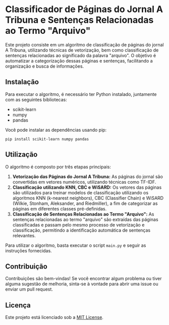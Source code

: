 <!DOCTYPE html>
<html lang="pt-br">
<head>
    <meta charset="UTF-8">
    <meta name="viewport" content="width=device-width, initial-scale=1.0">
</head>
<body>

<h1>Classificador de Páginas do Jornal A Tribuna e Sentenças Relacionadas ao Termo "Arquivo"</h1>

<p>Este projeto consiste em um algoritmo de classificação de páginas do jornal A Tribuna, utilizando técnicas de vetorização, bem como classificação de sentenças relacionadas ao significado da palavra "arquivo". O objetivo é automatizar a categorização dessas páginas e sentenças, facilitando a organização e busca de informações.</p>

<h2>Instalação</h2>

<p>Para executar o algoritmo, é necessário ter Python instalado, juntamente com as seguintes bibliotecas:</p>

<ul>
    <li>scikit-learn</li>
    <li>numpy</li>
    <li>pandas</li>
</ul>

<p>Você pode instalar as dependências usando pip:</p>

<pre><code>pip install scikit-learn numpy pandas
</code></pre>

<h2>Utilização</h2>

<p>O algoritmo é composto por três etapas principais:</p>

<ol>
    <li><strong>Vetorização das Páginas do Jornal A Tribuna:</strong> As páginas do jornal são convertidas em vetores numéricos, utilizando técnicas como TF-IDF.</li>
    <li><strong>Classificação utilizando KNN, CBC e WiSARD:</strong> Os vetores das páginas são utilizados para treinar modelos de classificação utilizando os algoritmos KNN (k-nearest neighbors), CBC (Classifier Chain) e WiSARD (Wilkie, Stonham, Aleksander, and Riedmiller), a fim de categorizar as páginas em diferentes classes pré-definidas.</li>
    <li><strong>Classificação de Sentenças Relacionadas ao Termo "Arquivo":</strong> As sentenças relacionadas ao termo "arquivo" são extraídas das páginas classificadas e passam pelo mesmo processo de vetorização e classificação, permitindo a identificação automática de sentenças relevantes.</li>
</ol>

<p>Para utilizar o algoritmo, basta executar o script <code>main.py</code> e seguir as instruções fornecidas.</p>

<h2>Contribuição</h2>

<p>Contribuições são bem-vindas! Se você encontrar algum problema ou tiver alguma sugestão de melhoria, sinta-se à vontade para abrir uma issue ou enviar um pull request.</p>

<h2>Licença</h2>

<p>Este projeto está licenciado sob a <a href="https://opensource.org/licenses/MIT">MIT License</a>.</p>

</body>
</html>

